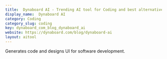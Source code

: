 ```yaml
---
title:  Dynaboard AI - Trending AI tool for Coding and best alternatives
display_name:  Dynaboard AI
category: Coding
category_slug: coding
key: dynaboard_com_blog_dynaboard_ai
website: https://dynaboard.com/blog/dynaboard-ai
layout: aitool
---
```


Generates code and designs UI for software development.
